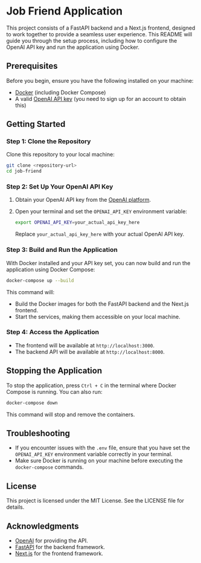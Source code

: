 # Job Friend Application

This project consists of a FastAPI backend and a Next.js frontend, designed to work together to provide a seamless user experience. This README will guide you through the setup process, including how to configure the OpenAI API key and run the application using Docker.

## Prerequisites

Before you begin, ensure you have the following installed on your machine:

- [Docker](https://www.docker.com/get-started) (including Docker Compose)
- A valid [OpenAI API key](https://platform.openai.com/signup) (you need to sign up for an account to obtain this)

## Getting Started

### Step 1: Clone the Repository

Clone this repository to your local machine:

```bash
git clone <repository-url>
cd job-friend
```

### Step 2: Set Up Your OpenAI API Key

1. Obtain your OpenAI API key from the [OpenAI platform](https://platform.openai.com/signup).
2. Open your terminal and set the `OPENAI_API_KEY` environment variable:

   ```bash
   export OPENAI_API_KEY=your_actual_api_key_here
   ```

   Replace `your_actual_api_key_here` with your actual OpenAI API key.

### Step 3: Build and Run the Application

With Docker installed and your API key set, you can now build and run the application using Docker Compose:

```bash
docker-compose up --build
```

This command will:

- Build the Docker images for both the FastAPI backend and the Next.js frontend.
- Start the services, making them accessible on your local machine.

### Step 4: Access the Application

- The frontend will be available at `http://localhost:3000`.
- The backend API will be available at `http://localhost:8000`.

## Stopping the Application

To stop the application, press `Ctrl + C` in the terminal where Docker Compose is running. You can also run:

```bash
docker-compose down
```

This command will stop and remove the containers.

## Troubleshooting

- If you encounter issues with the `.env` file, ensure that you have set the `OPENAI_API_KEY` environment variable correctly in your terminal.
- Make sure Docker is running on your machine before executing the `docker-compose` commands.

## License

This project is licensed under the MIT License. See the LICENSE file for details.

## Acknowledgments

- [OpenAI](https://openai.com/) for providing the API.
- [FastAPI](https://fastapi.tiangolo.com/) for the backend framework.
- [Next.js](https://nextjs.org/) for the frontend framework.
